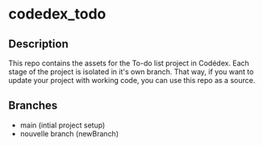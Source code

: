 # codedex_todo

## Description

This repo contains the assets for the To-do list project in Codédex. Each stage of the project is isolated in it's own branch. That way, if you want to update your project with working code, you can use this repo as a source.

## Branches

- main (intial project setup)
- nouvelle branch (newBranch)
